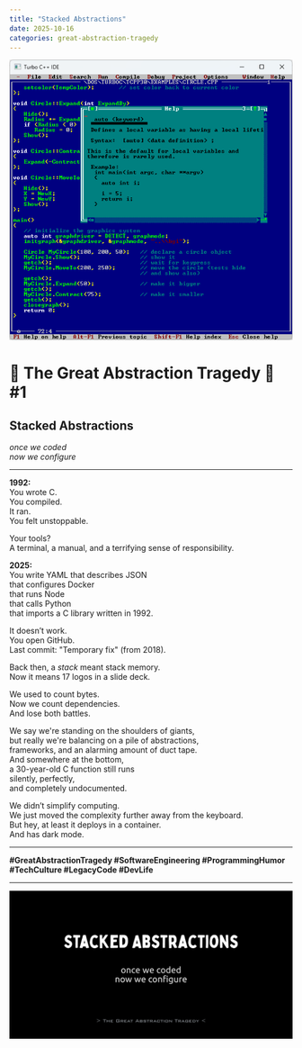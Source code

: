 ```yaml
---
title: "Stacked Abstractions"
date: 2025-10-16
categories: great-abstraction-tragedy
---
```


![Turbo C++ IDE](/res/borland-tcpp.png)


# 🚧 The Great Abstraction Tragedy 🚧 #1

## Stacked Abstractions

_once we coded_  
_now we configure_

---

**1992:**  
You wrote C.  
You compiled.  
It ran.  
You felt unstoppable.

Your tools?  
A terminal, a manual, and a terrifying sense of responsibility.

**2025:**  
You write YAML that describes JSON  
that configures Docker  
that runs Node  
that calls Python  
that imports a C library written in 1992.

It doesn’t work.  
You open GitHub.  
Last commit: "Temporary fix" (from 2018).

Back then, a *stack* meant stack memory.  
Now it means 17 logos in a slide deck.

We used to count bytes.  
Now we count dependencies.  
And lose both battles.

We say we're standing on the shoulders of giants,  
but really we're balancing on a pile of abstractions,  
frameworks, and an alarming amount of duct tape.  
And somewhere at the bottom,  
a 30-year-old C function still runs  
silently, perfectly,  
and completely undocumented.

We didn’t simplify computing.  
We just moved the complexity further away from the keyboard.  
But hey, at least it deploys in a container.  
And has dark mode.

---

**#GreatAbstractionTragedy #SoftwareEngineering #ProgrammingHumor #TechCulture
#LegacyCode #DevLife**

---

![Stacked Abstractions](/res/stacked-abstractions.png)

